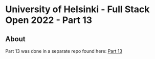 # University of Helsinki - Full Stack Open 2022 - Part 13

## About
Part 13 was done in a separate repo found here: <a href="https://github.com/thejoshyee/postgres-blog-backend">Part 13</a>

